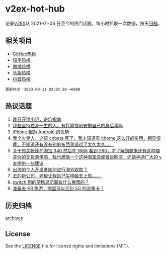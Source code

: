 # v2ex-hot-hub

 记录[V2EX](https://www.v2ex.com/)从 2021-01-06 日至今的热门话题。每小时抓取一次数据，按天[归档](archives)。
 
 ## 相关项目

- [GitHub热榜](https://github.com/it985/github-hot-hub)
- [知乎热榜](https://github.com/it985/zhihu-hot-hub)
- [微博热榜](https://github.com/it985/weibo-hot-hub)
- [头条热榜](https://github.com/it985/toutiao-hot-hub)
- [抖音热榜](https://github.com/it985/douyin-hot-hub)


 `更新时间：2023-09-11 02:02:20 +0800`

## 热议话题

1. [昨日开锁小记，避坑指南](https://www.v2ex.com/t/972395)
1. [那些坚持独身一生的人，有打算提前安排自己的身后事吗](https://www.v2ex.com/t/972457)
1. [iPhone 相对 Android 的优势](https://www.v2ex.com/t/972498)
1. [我个火星人，之前 cnbeta 死了，我才知道有 ithome 这么好的东西，相见恨晚，不知道还有没有别的东西我错过了太久太久。。。](https://www.v2ex.com/t/972384)
1. [关于想买帐篷在淘宝 340 然后在 1688 看到 290，才了解到原来还有这种赚差价的无货源电商，我也想做一个这种淘宝店或者说网店，还请神通广大的 v 友提供一些建议](https://www.v2ex.com/t/972398)
1. [出海的个人开发者如何进行海外收款？](https://www.v2ex.com/t/972389)
1. [去的新公司，老板让我自己买电脑去上班。。。。](https://www.v2ex.com/t/972486)
1. [switch 用的便携显示器有什么推荐的？](https://www.v2ex.com/t/972431)
1. [准备去 KR 旅游，哪里可以买到 5G 的流量卡？](https://www.v2ex.com/t/972470)

## 历史归档

[archives](archives)

## License

See the [LICENSE](LICENSE) file for license rights and limitations (MIT).

